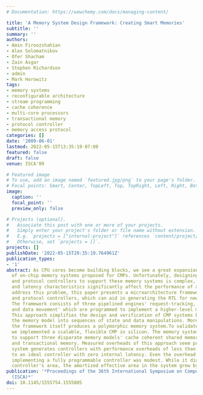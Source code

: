 ```yaml
---
# Documentation: https://wowchemy.com/docs/managing-content/

title: 'A Memory System Design Framework: Creating Smart Memories'
subtitle: ''
summary: ''
authors:
- Amin Firoozshahian
- Alex Solomatnikov
- Ofer Shacham
- Zain Asgar
- Stephen Richardson
- admin
- Mark Horowitz
tags:
- memory systems
- reconfigurable architecture
- stream programming
- cache coherence
- multi-core processors
- transactional memory
- protocol controller
- memory access protocol
categories: []
date: '2009-06-01'
lastmod: 2022-05-15T13:35:19-07:00
featured: false
draft: false
venue: ISCA'09

# Featured image
# To use, add an image named `featured.jpg/png` to your page's folder.
# Focal points: Smart, Center, TopLeft, Top, TopRight, Left, Right, BottomLeft, Bottom, BottomRight.
image:
  caption: ''
  focal_point: ''
  preview_only: false

# Projects (optional).
#   Associate this post with one or more of your projects.
#   Simply enter your project's folder or file name without extension.
#   E.g. `projects = ["internal-project"]` references `content/project/deep-learning/index.md`.
#   Otherwise, set `projects = []`.
projects: []
publishDate: '2022-05-15T20:35:19.764961Z'
publication_types:
- '1'
abstract: As CPU cores become building blocks, we see a great expansion in the types
  of on-chip memory systems proposed for CMPs. Unfortunately, designing the cache
  and protocol controllers to support these memory systems is complex, and their concurrency
  and latency characteristics significantly affect the performance of any CMP. To
  address this problem, this paper presents a microarchitecture framework for cache
  and protocol controllers, which can aid in generating the RTL for new memory systems.
  The framework consists of three pipelined engines' request-tracking, state-manipulation,
  and data movement' which are programmed to implement a higher-level memory model.
  This approach simplifies the design and verification of CMP systems by decomposing
  the memory model into sequences of state and data manipulations. Moreover, implementing
  the framework itself produces a polymorphic memory system.To validate the approach,
  we implemented a scalable, flexible CMP in silicon. The memory system was then programmed
  to support three disparate memory models' cache coherent shared memory, streams
  and transactional memory. Measured overheads of this approach seem promising. Our
  system generates controllers with performance overheads of less than 20% compared
  to an ideal controller with zero internal latency. Even the overhead of directly
  implementing a fully programmable controller was modest. While it did double the
  controller's area, the amortized effective area in the system grew by roughly 7%.
publication: '*Proceedings of the 36th International Symposium on Computer Architecture
  (ISCA)*'
doi: 10.1145/1555754.1555805
---
```

